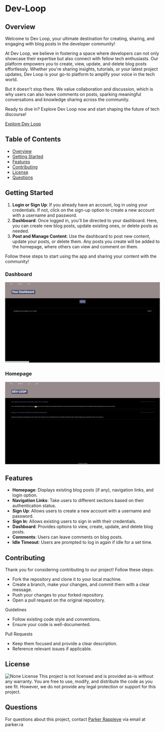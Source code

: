 # Dev-Loop

## Overview
Welcome to Dev Loop, your ultimate destination for creating, sharing, and engaging with blog posts in the developer community!

At Dev Loop, we believe in fostering a space where developers can not only showcase their expertise but also connect with fellow tech enthusiasts. Our platform empowers you to create, view, update, and delete blog posts effortlessly. Whether you're sharing insights, tutorials, or your latest project updates, Dev Loop is your go-to platform to amplify your voice in the tech world.

But it doesn't stop there. We value collaboration and discussion, which is why users can also leave comments on posts, sparking meaningful conversations and knowledge sharing across the community.

Ready to dive in? Explore Dev Loop now and start shaping the future of tech discourse!

[Explore Dev Loop](https://dev-loop-f0cb37ae8bd9.herokuapp.com)

## Table of Contents
- [Overview](#overview)
- [Getting Started](#getting-started)
- [Features](#features)
- [Contributing](#contributing)
- [License](#license)
- [Questions](#questions)

## Getting Started
1. **Login or Sign Up**: If you already have an account, log in using your credentials. If not, click on the sign-up option to create a new account with a username and password.
2. **Dashboard**: Once logged in, you'll be directed to your dashboard. Here, you can create new blog posts, update existing ones, or delete posts as needed.
3. **Post and Manage Content**: Use the dashboard to post new content, update your posts, or delete them. Any posts you create will be added to the homepage, where others can view and comment on them.

Follow these steps to start using the app and sharing your content with the community!

### Dashboard
![Dashboard](assets/dashboard.png)

### Homepage
![Homepage](assets/home.png)

## Features
- **Homepage**: Displays existing blog posts (if any), navigation links, and login option.
- **Navigation Links**: Take users to different sections based on their authentication status.
- **Sign Up**: Allows users to create a new account with a username and password.
- **Sign In**: Allows existing users to sign in with their credentials.
- **Dashboard**: Provides options to view, create, update, and delete blog posts.
- **Comments**: Users can leave comments on blog posts.
- **Idle Timeout**: Users are prompted to log in again if idle for a set time.

## Contributing
Thank you for considering contributing to our project! Follow these steps:

* Fork the repository and clone it to your local machine.
* Create a branch, make your changes, and commit them with a clear message.
* Push your changes to your forked repository.
* Open a pull request on the original repository.

Guidelines
* Follow existing code style and conventions.
* Ensure your code is well-documented.

Pull Requests
* Keep them focused and provide a clear description.
* Reference relevant issues if applicable.

## License
![None License](https://img.shields.io/badge/License-None-brightgreen)
This project is not licensed and is provided as-is without any warranty. You are free to use, modify, and distribute the code as you see fit. However, we do not provide any legal protection or support for this project.


## Questions
For questions about this project, contact [Parker Rappleye](https://github.com/prappleman) via email at parker.ra
